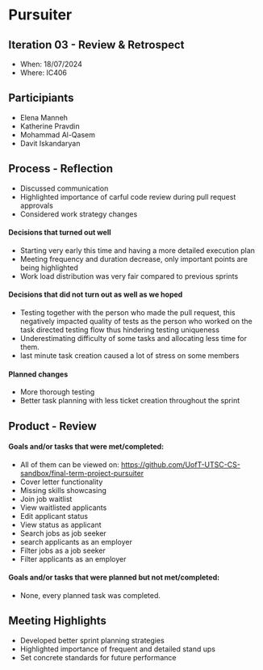 # Pursuiter

## Iteration 03 - Review & Retrospect

 * When: 18/07/2024
 * Where: IC406

## Participiants

 * Elena Manneh
 * Katherine Pravdin
 * Mohammad Al-Qasem
 * Davit Iskandaryan

## Process - Reflection

 * Discussed communication
 * Highlighted importance of carful code review during pull request approvals
 * Considered work strategy changes

#### Decisions that turned out well

 * Starting very early this time and having a more detailed execution plan
 * Meeting frequency and duration decrease, only important points are being highlighted 
 * Work load distribution was very fair compared to previous sprints

#### Decisions that did not turn out as well as we hoped

 * Testing together with the person who made the pull request, this negatively impacted quality of tests as the person who worked on the task directed testing flow thus hindering testing uniqueness
 * Underestimating difficulty of some tasks and allocating less time for them.
 * last minute task creation caused a lot of stress on some members

#### Planned changes

 * More thorough testing
 * Better task planning with less ticket creation throughout the sprint


## Product - Review

#### Goals and/or tasks that were met/completed:

* All of them can be viewed on: https://github.com/UofT-UTSC-CS-sandbox/final-term-project-pursuiter
 * Cover letter functionality
 * Missing skills showcasing
 * Join job waitlist
 * View waitlisted applicants
 * Edit applicant status
 * View status as applicant
 * Search jobs as job seeker
 * search applicants as an employer
 * Filter jobs as a job seeker
 * Filter applicants as an employer

#### Goals and/or tasks that were planned but not met/completed:

 * None, every planned task was completed.

## Meeting Highlights

 * Developed better sprint planning strategies
 * Highlighted importance of frequent and detailed stand ups
 * Set concrete standards for future performance
 

